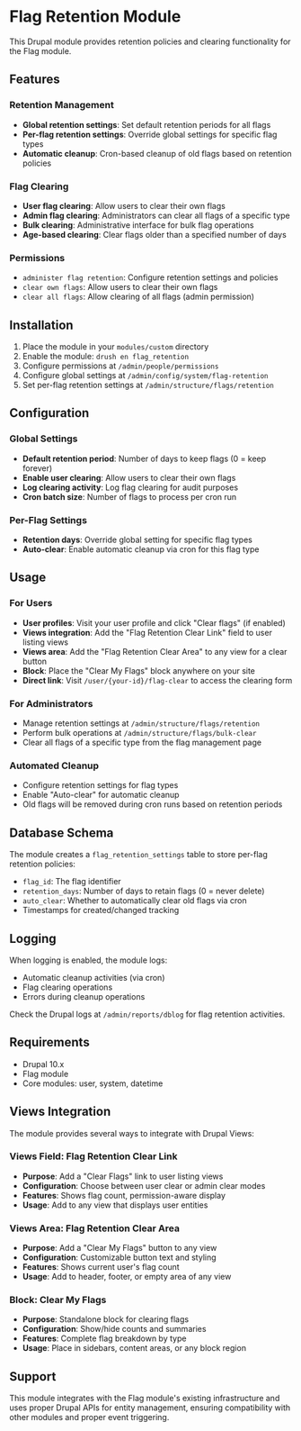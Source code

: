 # Flag Retention Module

This Drupal module provides retention policies and clearing functionality for the Flag module.

## Features

### Retention Management
- **Global retention settings**: Set default retention periods for all flags
- **Per-flag retention settings**: Override global settings for specific flag types
- **Automatic cleanup**: Cron-based cleanup of old flags based on retention policies

### Flag Clearing
- **User flag clearing**: Allow users to clear their own flags
- **Admin flag clearing**: Administrators can clear all flags of a specific type
- **Bulk clearing**: Administrative interface for bulk flag operations
- **Age-based clearing**: Clear flags older than a specified number of days

### Permissions
- `administer flag retention`: Configure retention settings and policies
- `clear own flags`: Allow users to clear their own flags
- `clear all flags`: Allow clearing of all flags (admin permission)

## Installation

1. Place the module in your `modules/custom` directory
2. Enable the module: `drush en flag_retention`
3. Configure permissions at `/admin/people/permissions`
4. Configure global settings at `/admin/config/system/flag-retention`
5. Set per-flag retention settings at `/admin/structure/flags/retention`

## Configuration

### Global Settings
- **Default retention period**: Number of days to keep flags (0 = keep forever)
- **Enable user clearing**: Allow users to clear their own flags
- **Log clearing activity**: Log flag clearing for audit purposes
- **Cron batch size**: Number of flags to process per cron run

### Per-Flag Settings
- **Retention days**: Override global setting for specific flag types
- **Auto-clear**: Enable automatic cleanup via cron for this flag type

## Usage

### For Users
- **User profiles**: Visit your user profile and click "Clear flags" (if enabled)
- **Views integration**: Add the "Flag Retention Clear Link" field to user listing views
- **Views area**: Add the "Flag Retention Clear Area" to any view for a clear button
- **Block**: Place the "Clear My Flags" block anywhere on your site
- **Direct link**: Visit `/user/{your-id}/flag-clear` to access the clearing form

### For Administrators
- Manage retention settings at `/admin/structure/flags/retention`
- Perform bulk operations at `/admin/structure/flags/bulk-clear`
- Clear all flags of a specific type from the flag management page

### Automated Cleanup
- Configure retention settings for flag types
- Enable "Auto-clear" for automatic cleanup
- Old flags will be removed during cron runs based on retention periods

## Database Schema

The module creates a `flag_retention_settings` table to store per-flag retention policies:
- `flag_id`: The flag identifier
- `retention_days`: Number of days to retain flags (0 = never delete)
- `auto_clear`: Whether to automatically clear old flags via cron
- Timestamps for created/changed tracking

## Logging

When logging is enabled, the module logs:
- Automatic cleanup activities (via cron)
- Flag clearing operations
- Errors during cleanup operations

Check the Drupal logs at `/admin/reports/dblog` for flag retention activities.

## Requirements

- Drupal 10.x
- Flag module
- Core modules: user, system, datetime

## Views Integration

The module provides several ways to integrate with Drupal Views:

### Views Field: Flag Retention Clear Link
- **Purpose**: Add a "Clear Flags" link to user listing views
- **Configuration**: Choose between user clear or admin clear modes
- **Features**: Shows flag count, permission-aware display
- **Usage**: Add to any view that displays user entities

### Views Area: Flag Retention Clear Area
- **Purpose**: Add a "Clear My Flags" button to any view
- **Configuration**: Customizable button text and styling
- **Features**: Shows current user's flag count
- **Usage**: Add to header, footer, or empty area of any view

### Block: Clear My Flags
- **Purpose**: Standalone block for clearing flags
- **Configuration**: Show/hide counts and summaries
- **Features**: Complete flag breakdown by type
- **Usage**: Place in sidebars, content areas, or any block region

## Support

This module integrates with the Flag module's existing infrastructure and uses proper Drupal APIs for entity management, ensuring compatibility with other modules and proper event triggering.
